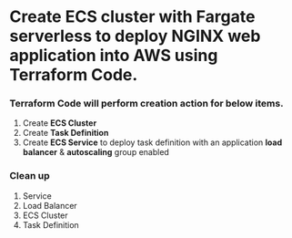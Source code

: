 # Create ECS cluster with Fargate serverless to deploy NGINX web application into AWS using Terraform Code.

### Terraform Code will perform creation action for below items.
1. Create **ECS Cluster**
2. Create **Task Definition**
3. Create **ECS Service** to deploy task definition with an application **load balancer** & **autoscaling** group enabled

### Clean up
1. Service
2. Load Balancer
3. ECS Cluster
4. Task Definition
